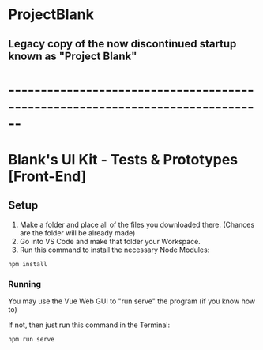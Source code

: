 # ProjectBlank

## Legacy copy of the now discontinued startup known as "Project Blank"

# ------------------------------------------------------------------------------

# Blank's UI Kit - Tests & Prototypes [Front-End]

## Setup
1. Make a folder and place all of the files you downloaded there. (Chances are the folder will be already made)
2. Go into VS Code and make that folder your Workspace.
3. Run this command to install the necessary Node Modules:
```
npm install
```

### Running
You may use the Vue Web GUI to "run serve" the program (if you know how to)

If not, then just run this command in the Terminal:
```
npm run serve
```
